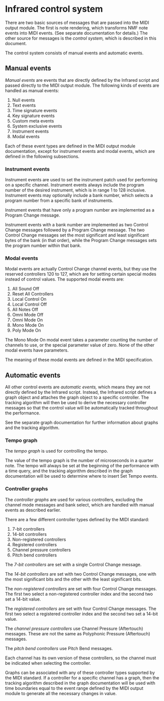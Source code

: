 # Infrared control system

There are two basic sources of messages that are passed into the MIDI output module.  The first is note rendering, which transforms NMF note events into MIDI events.  (See separate documentation for details.)  The other source for messages is the _control system,_ which is described in this document.

The control system consists of manual events and automatic events.

## Manual events

_Manual events_ are events that are directly defined by the Infrared script and passed directly to the MIDI output module.  The following kinds of events are handled as manual events:

1. Null events
2. Text events
3. Time signature events
4. Key signature events
5. Custom meta events
6. System exclusive events
7. Instrument events
8. Modal events

Each of these event types are defined in the MIDI output module documentation, except for instrument events and modal events, which are defined in the following subsections.

### Instrument events

Instrument events are used to set the instrument patch used for performing on a specific channel.  Instrument events always include the program number of the desired instrument, which is in range 1 to 128 inclusive.  Instrument events may optionally include a bank number, which selects a program number from a specific bank of instruments.

Instrument events that have only a program number are implemented as a Program Change message.

Instrument events with a bank number are implemented as two Control Change messages followed by a Program Change message.  The two Control Change messages set the most significant and least significant bytes of the bank (in that order), while the Program Change messages sets the program number within that bank.

### Modal events

Modal events are actually Control Change channel events, but they use the reserved controllers 120 to 127, which are for setting certain special modes instead of control values.  The supported modal events are:

1. All Sound Off
2. Reset All Controllers
3. Local Control On
4. Local Control Off
5. All Notes Off
6. Omni Mode Off
7. Omni Mode On
8. Mono Mode On
9. Poly Mode On

The Mono Mode On modal event takes a parameter counting the number of channels to use, or the special parameter value of zero.  None of the other modal events have parameters.

The meaning of these modal events are defined in the MIDI specification.

## Automatic events

All other control events are _automatic events,_ which means they are not directly defined by the Infrared script.  Instead, the Infrared script defines a graph object and attaches the graph object to a specific controller.  The tracking algorithm will then be used to derive the necessary controller messages so that the control value will be automatically tracked throughout the performance.

See the separate graph documentation for further information about graphs and the tracking algorithm.

### Tempo graph

The _tempo graph_ is used for controlling the tempo.

The value of the tempo graph is the number of microseconds in a quarter note.  The tempo will always be set at the beginning of the performance with a time query, and the tracking algorithm described in the graph documentation will be used to determine where to insert Set Tempo events.

### Controller graphs

The _controller graphs_ are used for various controllers, excluding the channel mode messages and bank select, which are handled with manual events as described earlier.

There are a few different controller types defined by the MIDI standard:

1. 7-bit controllers
2. 14-bit controllers
3. Non-registered controllers
4. Registered controllers
5. Channel pressure controllers
6. Pitch bend controllers

The _7-bit controllers_ are set with a single Control Change message.

The _14-bit controllers_ are set with two Control Change messages, one with the most significant bits and the other with the least significant bits.

The _non-registered controllers_ are set with four Control Change messages.  The first two select a non-registered controller index and the second two set a 14-bit value.

The _registered controllers_ are set with four Control Change messages.  The first two select a registered controller index and the second two set a 14-bit value.

The _channel pressure controllers_ use Channel Pressure (Aftertouch) messages.  These are not the same as Polyphonic Pressure (Aftertouch) messages.

The _pitch bend controllers_ use Pitch Bend messages.

Each channel has its own version of these controllers, so the channel must be indicated when selecting the controller.

Graphs can be associated with any of these controller types supported by the MIDI standard.  If a controller for a specific channel has a graph, then the tracking algorithm described in the graph documentation will be used with time boundaries equal to the event range defined by the MIDI output module to generate all the necessary changes in value.
